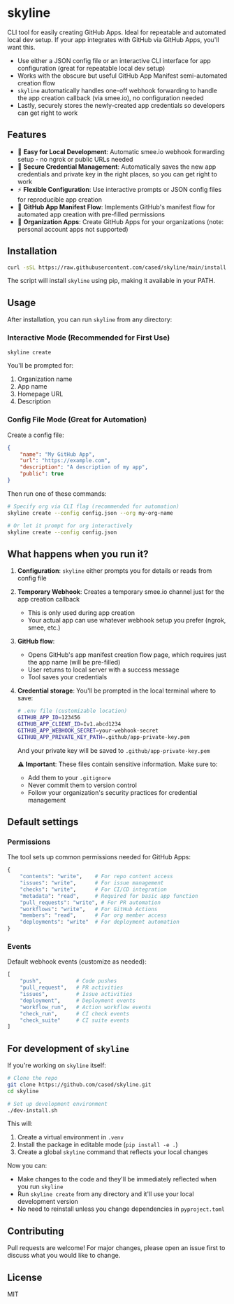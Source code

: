 # skyline

CLI tool for easily creating GitHub Apps. Ideal for repeatable and automated local dev setup. If your app
integrates with GitHub via GitHub Apps, you'll want this.

* Use either a JSON config file or an interactive CLI interface for app configuration (great for repeatable local dev setup)
* Works with the obscure but useful GitHub App Manifest semi-automated creation flow
* `skyline` automatically handles one-off webhook forwarding to handle the app creation callback (via smee.io), no configuration needed
* Lastly, securely stores the newly-created app credentials so developers can get right to work

## Features

- 🚀 **Easy for Local Development**: Automatic smee.io webhook forwarding setup - no ngrok or public URLs needed
- 🔐 **Secure Credential Management**: Automatically saves the new app credentials and private key in the right places, so you can get right to work
- ⚡️ **Flexible Configuration**: Use interactive prompts or JSON config files for reproducible app creation
- 🔄 **GitHub App Manifest Flow**: Implements GitHub's manifest flow for automated app creation with pre-filled permissions
- 🏢 **Organization Apps**: Create GitHub Apps for your organizations (note: personal account apps not supported)

## Installation

```bash
curl -sSL https://raw.githubusercontent.com/cased/skyline/main/install.sh | bash
```

The script will install `skyline` using pip, making it available in your PATH.

## Usage

After installation, you can run `skyline` from any directory:

### Interactive Mode (Recommended for First Use)

```bash
skyline create
```

You'll be prompted for:
1. Organization name
2. App name
3. Homepage URL
4. Description

### Config File Mode (Great for Automation)

Create a config file:
```json
{
    "name": "My GitHub App",
    "url": "https://example.com",
    "description": "A description of my app",
    "public": true
}
```

Then run one of these commands:
```bash
# Specify org via CLI flag (recommended for automation)
skyline create --config config.json --org my-org-name

# Or let it prompt for org interactively
skyline create --config config.json
```

## What happens when you run it?

1. **Configuration**: `skyline` either prompts you for details or reads from config file

2. **Temporary Webhook**: Creates a temporary smee.io channel just for the app creation callback
   - This is only used during app creation
   - Your actual app can use whatever webhook setup you prefer (ngrok, smee, etc.)

3. **GitHub flow**: 
   - Opens GitHub's app manifest creation flow page, which requires just the app name (will be pre-filled)
   - User returns to local server with a success message 
   - Tool saves your credentials

4. **Credential storage**:
   You'll be prompted in the local terminal where to save:
   ```bash
   # .env file (customizable location)
   GITHUB_APP_ID=123456
   GITHUB_APP_CLIENT_ID=Iv1.abcd1234
   GITHUB_APP_WEBHOOK_SECRET=your-webhook-secret
   GITHUB_APP_PRIVATE_KEY_PATH=.github/app-private-key.pem
   ```

   And your private key will be saved to `.github/app-private-key.pem`

   ⚠️ **Important**: These files contain sensitive information. Make sure to:
   - Add them to your `.gitignore`
   - Never commit them to version control
   - Follow your organization's security practices for credential management

## Default settings

### Permissions
The tool sets up common permissions needed for GitHub Apps:
```python
{
    "contents": "write",    # For repo content access
    "issues": "write",      # For issue management
    "checks": "write",      # For CI/CD integration
    "metadata": "read",     # Required for basic app function
    "pull_requests": "write", # For PR automation
    "workflows": "write",   # For GitHub Actions
    "members": "read",      # For org member access
    "deployments": "write"  # For deployment automation
}
```

### Events
Default webhook events (customize as needed):
```python
[
    "push",           # Code pushes
    "pull_request",   # PR activities
    "issues",         # Issue activities
    "deployment",     # Deployment events
    "workflow_run",   # Action workflow events
    "check_run",      # CI check events
    "check_suite"     # CI suite events
]
```

## For development of `skyline`

If you're working on `skyline` itself:

```bash
# Clone the repo
git clone https://github.com/cased/skyline.git
cd skyline

# Set up development environment
./dev-install.sh
```

This will:
1. Create a virtual environment in `.venv`
2. Install the package in editable mode (`pip install -e .`)
3. Create a global `skyline` command that reflects your local changes

Now you can:
- Make changes to the code and they'll be immediately reflected when you run `skyline`
- Run `skyline create` from any directory and it'll use your local development version
- No need to reinstall unless you change dependencies in `pyproject.toml`

## Contributing

Pull requests are welcome! For major changes, please open an issue first to discuss what you would like to change.

## License

MIT
